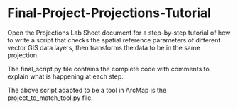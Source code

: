 # Final-Project-Projections-Tutorial

Open the Projections Lab Sheet document for a step-by-step tutorial of how to write a script that checks the spatial reference parameters of different vector GIS data layers, then transforms the data to be in the same projection.

The final_script.py file contains the complete code with comments to explain what is happening at each step.

The above script adapted to be a tool in ArcMap is the project_to_match_tool.py file.
